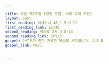 ```yaml
---

title: 대림 제2주일 (인권 주일, 사회 교리 주간)
layout: post 
first_reading: 이사야서 40,1-5.9-11
first_reading_link: Ls/40
second_reading: 베드로 2서 3,8-14 
second_reading_link: 2Pt/3
gospel: 마르코가 전한 거룩한 복음의 시작입니다. 1,1-8
gospel_link: Mk/1
 

---
```



